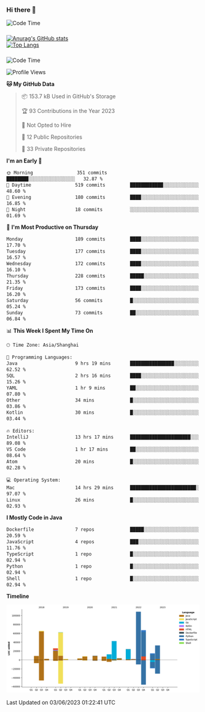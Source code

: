 ### Hi there 👋 

![Code Time](https://img.shields.io/endpoint?style=flat&url=https://codetime-api.datreks.com/badge/1061?logoColor=white%26project=%26recentMS=0%26showProject=false)

<!--
**Muyiafan/Muyiafan** is a ✨ _special_ ✨ repository because its `README.md` (this file) appears on your GitHub profile.

Here are some ideas to get you started:

- 🔭 I’m currently working on ...
- 🌱 I’m currently learning ...
- 👯 I’m looking to collaborate on ...
- 🤔 I’m looking for help with ...
- 💬 Ask me about ...
- 📫 How to reach me: ...
- 😄 Pronouns: ...
- ⚡ Fun fact: ...
-->

### 

[![Anurag's GitHub stats](https://github-readme-stats.vercel.app/api?username=Muyiafan)](https://github.com/anuraghazra/github-readme-stats)
<br>
[![Top Langs](https://github-readme-stats.vercel.app/api/top-langs/?username=Muyiafan)](https://github.com/anuraghazra/github-readme-stats)

### 

<!--START_SECTION:waka-->
![Code Time](http://img.shields.io/badge/Code%20Time-5%2C795%20hrs%2045%20mins-blue)

![Profile Views](http://img.shields.io/badge/Profile%20Views-0-blue)

**🐱 My GitHub Data** 

> 📦 153.7 kB Used in GitHub's Storage 
 > 
> 🏆 93 Contributions in the Year 2023
 > 
> 🚫 Not Opted to Hire
 > 
> 📜 12 Public Repositories 
 > 
> 🔑 33 Private Repositories 
 > 
**I'm an Early 🐤** 

```text
🌞 Morning                351 commits         ████████░░░░░░░░░░░░░░░░░   32.87 % 
🌆 Daytime                519 commits         ████████████░░░░░░░░░░░░░   48.60 % 
🌃 Evening                180 commits         ████░░░░░░░░░░░░░░░░░░░░░   16.85 % 
🌙 Night                  18 commits          ░░░░░░░░░░░░░░░░░░░░░░░░░   01.69 % 
```
📅 **I'm Most Productive on Thursday** 

```text
Monday                   189 commits         ████░░░░░░░░░░░░░░░░░░░░░   17.70 % 
Tuesday                  177 commits         ████░░░░░░░░░░░░░░░░░░░░░   16.57 % 
Wednesday                172 commits         ████░░░░░░░░░░░░░░░░░░░░░   16.10 % 
Thursday                 228 commits         █████░░░░░░░░░░░░░░░░░░░░   21.35 % 
Friday                   173 commits         ████░░░░░░░░░░░░░░░░░░░░░   16.20 % 
Saturday                 56 commits          █░░░░░░░░░░░░░░░░░░░░░░░░   05.24 % 
Sunday                   73 commits          ██░░░░░░░░░░░░░░░░░░░░░░░   06.84 % 
```


📊 **This Week I Spent My Time On** 

```text
🕑︎ Time Zone: Asia/Shanghai

💬 Programming Languages: 
Java                     9 hrs 19 mins       ████████████████░░░░░░░░░   62.52 % 
SQL                      2 hrs 16 mins       ████░░░░░░░░░░░░░░░░░░░░░   15.26 % 
YAML                     1 hr 9 mins         ██░░░░░░░░░░░░░░░░░░░░░░░   07.80 % 
Other                    34 mins             █░░░░░░░░░░░░░░░░░░░░░░░░   03.86 % 
Kotlin                   30 mins             █░░░░░░░░░░░░░░░░░░░░░░░░   03.44 % 

🔥 Editors: 
IntelliJ                 13 hrs 17 mins      ██████████████████████░░░   89.08 % 
VS Code                  1 hr 17 mins        ██░░░░░░░░░░░░░░░░░░░░░░░   08.64 % 
Atom                     20 mins             █░░░░░░░░░░░░░░░░░░░░░░░░   02.28 % 

💻 Operating System: 
Mac                      14 hrs 29 mins      ████████████████████████░   97.07 % 
Linux                    26 mins             █░░░░░░░░░░░░░░░░░░░░░░░░   02.93 % 
```

**I Mostly Code in Java** 

```text
Dockerfile               7 repos             █████░░░░░░░░░░░░░░░░░░░░   20.59 % 
JavaScript               4 repos             ███░░░░░░░░░░░░░░░░░░░░░░   11.76 % 
TypeScript               1 repo              █░░░░░░░░░░░░░░░░░░░░░░░░   02.94 % 
Python                   1 repo              █░░░░░░░░░░░░░░░░░░░░░░░░   02.94 % 
Shell                    1 repo              █░░░░░░░░░░░░░░░░░░░░░░░░   02.94 % 
```



**Timeline**

![Lines of Code chart](https://raw.githubusercontent.com/Muyiafan/Muyiafan/main/assets/bar_graph.png)


 Last Updated on 03/06/2023 01:22:41 UTC
<!--END_SECTION:waka-->
